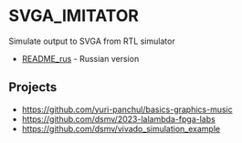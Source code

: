 # SVGA_IMITATOR

Simulate output to SVGA from RTL simulator

* [README_rus](./README_rus.md) - Russian version

## Projects

* https://github.com/yuri-panchul/basics-graphics-music
* https://github.com/dsmv/2023-lalambda-fpga-labs
* https://github.com/dsmv/vivado_simulation_example
